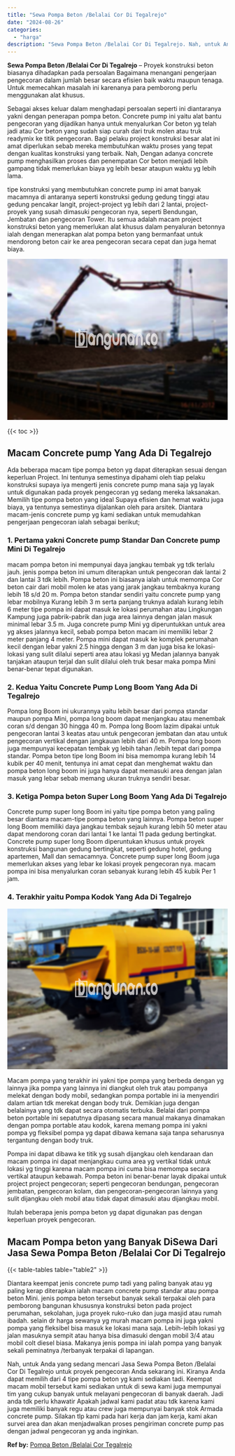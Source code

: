 ```yaml
---
title: "Sewa Pompa Beton /Belalai Cor Di Tegalrejo"
date: "2024-08-26"
categories: 
  - "harga"
description: "Sewa Pompa Beton /Belalai Cor Di Tegalrejo. Nah, untuk Anda yang sedang mencari Jasa Sewa Pompa Beton /Belalai Cor Di Tegalrejo untuk proyek pengecoran Anda..."
---
```


**Sewa Pompa Beton /Belalai Cor Di Tegalrejo** – Proyek konstruksi beton biasanya dihadapkan pada persoalan Bagaimana menangani pengerjaan pengecoran dalam jumlah besar secara efisien baik waktu maupun tenaga. Untuk memecahkan masalah ini karenanya para pemborong perlu menggunakan alat khusus.

Sebagai akses keluar dalam menghadapi persoalan seperti ini diantaranya yakni dengan penerapan pompa beton. Concrete pump ini yaitu alat bantu pengecoran yang dijadikan hanya untuk menyalurkan Cor beton yg telah jadi atau Cor beton yang sudah siap curah dari truk molen atau truk readymix ke titik pengecoran. Bagi pelaku project konstruksi besar alat ini amat diperlukan sebab mereka membutuhkan waktu proses yang tepat dengan kualitas konstruksi yang terbaik. Nah, Dengan adanya concrete pump menghasilkan proses dan penempatan Cor beton menjadi lebih gampang tidak memerlukan biaya yg lebih besar ataupun waktu yg lebih lama.

tipe konstruksi yang membutuhkan concrete pump ini amat banyak macamnya di antaranya seperti konstruksi gedung gedung tinggi atau gedung pencakar langit, project-project yg lebih dari 2 lantai, project-proyek yang susah dimasuki pengecoran nya, seperti Bendungan, Jembatan dan pengecoran Tower. Itu semua adalah macam project konstruksi beton yang memerlukan alat khusus dalam penyaluran betonnya ialah dengan menerapkan alat pompa beton yang bermanfaat untuk mendorong beton cair ke area pengecoran secara cepat dan juga hemat biaya.

![Sewa Pompa Beton /Belalai Cor Di Tegalrejo](/images/sewa-concrete-pump-28.png)

{{< toc >}}

## Macam Concrete pump Yang Ada Di Tegalrejo

Ada beberapa macam tipe pompa beton yg dapat diterapkan sesuai dengan keperluan Project. Ini tentunya semestinya dipahami oleh tiap pelaku konstruksi supaya iya mengerti jenis concrete pump mana saja yg layak untuk digunakan pada proyek pengecoran yg sedang mereka laksanakan. Memilih tipe pompa beton yang ideal Supaya efisien dan hemat waktu juga biaya, ya tentunya semestinya dijalankan oleh para arsitek. Diantara macam-jenis concrete pump yg kami sediakan untuk memudahkan pengerjaan pengecoran ialah sebagai berikut;

### 1\. Pertama yakni Concrete pump Standar Dan Concrete pump Mini Di Tegalrejo

macam pompa beton ini mempunyai daya jangkau tembak yg tdk terlalu jauh. jenis pompa beton ini umum diterapkan untuk pengecoran dak lantai 2 dan lantai 3 tdk lebih. Pompa beton ini biasanya ialah untuk memompa Cor beton cair dari mobil molen ke atas yang jarak jangkau tembaknya kurang lebih 18 s/d 20 m. Pompa beton standar sendiri yaitu concrete pump yang lebar mobilnya Kurang lebih 3 m serta panjang truknya adalah kurang lebih 6 meter tipe pompa ini dapat masuk ke lokasi perumahan atau Lingkungan Kampung juga pabrik-pabrik dan juga area lainnya dengan jalan masuk minimal lebar 3.5 m. Juga concrete pump Mini yg diperuntukkan untuk area yg akses jalannya kecil, sebab pompa beton macam ini memiliki lebar 2 meter panjang 4 meter. Pompa mini dapat masuk ke komplek perumahan kecil dengan lebar yakni 2.5 hingga dengan 3 m dan juga bisa ke lokasi-lokasi yang sulit dilalui seperti area atau lokasi yg Medan jalannya banyak tanjakan ataupun terjal dan sulit dilalui oleh truk besar maka pompa Mini benar-benar tepat digunakan.

### 2\. Kedua Yaitu Concrete Pump Long Boom Yang Ada Di Tegalrejo

Pompa long Boom ini ukurannya yaitu lebih besar dari pompa standar maupun pompa Mini, pompa long boom dapat menjangkau atau menembak coran s/d dengan 30 hingga 40 m. Pompa long Boom lazim dipakai untuk pengecoran lantai 3 keatas atau untuk pengecoran jembatan dan atau untuk pengecoran vertikal dengan jangkauan lebih dari 40 m. Pompa long boom juga mempunyai kecepatan tembak yg lebih tahan /lebih tepat dari pompa standar. Pompa beton tipe long Boom ini bisa memompa kurang lebih 14 kubik per 40 menit, tentunya ini amat cepat dan menghemat waktu dan pompa beton long boom ini juga hanya dapat memasuki area dengan jalan masuk yang lebar sebab memang ukuran truknya sendiri besar.

### 3\. Ketiga Pompa beton Super Long Boom Yang Ada Di Tegalrejo

Concrete pump super long Boom ini yaitu tipe pompa beton yang paling besar diantara macam-tipe pompa beton yang lainnya. Pompa beton super long Boom memiliki daya jangkau tembak sejauh kurang lebih 50 meter atau dapat mendorong coran dari lantai 1 ke lantai 11 pada gedung bertingkat. Concrete pump super long Boom diperuntukan khusus untuk proyek konstruksi bangunan gedung bertingkat, seperti gedung hotel, gedung apartemen, Mall dan semacamnya. Concrete pump super long Boom juga memerlukan akses yang lebar ke lokasi proyek pengecoran nya. macam pompa ini bisa menyalurkan coran sebanyak kurang lebih 45 kubik Per 1 jam.

### 4\. Terakhir yaitu Pompa Kodok Yang Ada Di Tegalrejo

![Sewa Pompa Beton /Belalai Cor Di Tegalrejo](/images/sewa-concrete-pump-13.png)

Macam pompa yang terakhir ini yakni tipe pompa yang berbeda dengan yg lainnya jika pompa yang lainnya ini diangkut oleh truk atau pompanya melekat dengan body mobil, sedangkan pompa portable ini ia menyendiri dalam artian tdk merekat dengan body truk. Demikian juga dengan belalainya yang tdk dapat secara otomatis terbuka. Belalai dari pompa beton portable ini sepatutnya dipasang secara manual makanya dinamakan dengan pompa portable atau kodok, karena memang pompa ini yakni pompa yg fleksibel pompa yg dapat dibawa kemana saja tanpa seharusnya tergantung dengan body truk.

Pompa ini dapat dibawa ke titik yg susah dijangkau oleh kendaraan dan macam pompa ini dapat menjangkau cuma area yg vertikal tidak untuk lokasi yg tinggi karena macam pompa ini cuma bisa memompa secara vertikal ataupun kebawah. Pompa beton ini benar-benar layak dipakai untuk project project pengecoran; seperti pengecoran bendungan, pengecoran jembatan, pengecoran kolam, dan pengecoran-pengecoran lainnya yang sulit dijangkau oleh mobil atau tidak dapat dimasuki atau dijangkau mobil.

Itulah beberapa jenis pompa beton yg dapat digunakan pas dengan keperluan proyek pengecoran.

## Macam Pompa beton yang Banyak DiSewa Dari Jasa Sewa Pompa Beton /Belalai Cor Di Tegalrejo

{{< table-tables table="table2" >}}

Diantara keempat jenis concrete pump tadi yang paling banyak atau yg paling kerap diterapkan ialah macam concrete pump standar atau pompa beton Mini. jenis pompa beton tersebut banyak sekali terpakai oleh para pemborong bangunan khususnya konstruksi beton pada project perumahan, sekolahan, juga proyek ruko-ruko dan juga masjid atau rumah ibadah. selain dr harga sewanya yg murah macam pompa ini juga yakni pompa yang fleksibel bisa masuk ke lokasi mana saja. Lebih-lebih lokasi yg jalan masuknya sempit atau hanya bisa dimasuki dengan mobil 3/4 atau mobil colt diesel biasa. Makanya jenis pompa ini ialah pompa yang banyak sekali peminatnya /terbanyak terpakai di lapangan.

Nah, untuk Anda yang sedang mencari Jasa Sewa Pompa Beton /Belalai Cor Di Tegalrejo untuk proyek pengecoran Anda sekarang ini. Kiranya Anda dapat memilih dari 4 tipe pompa beton yg kami sediakan tadi. Keempat macam mobil tersebut kami sediakan untuk di sewa kami juga mempunyai tim yang cukup banyak untuk melayani pengecoran di banyak daerah. Jadi anda tdk perlu khawatir Apakah jadwal kami padat atau tdk karena kami juga memiliki banyak regu atau crew juga mempunyai banyak stok Armada concrete pump. Silakan tlp kami pada hari kerja dan jam kerja, kami akan survei area dan akan menjadwalkan proses pengiriman concrete pump pas dengan jadwal pengecoran yg anda inginkan.

**Ref by:** [Pompa Beton /Belalai Cor Tegalrejo](https://id.wikipedia.org/wiki/Pompa)
